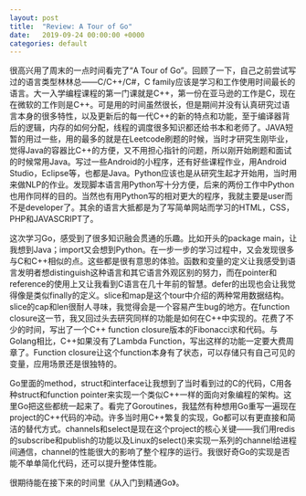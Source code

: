 ```yaml
---
layout:	post
title: 	"Review: A Tour of Go"
date:   2019-09-24 00:00:00 +0000
categories: default
---
```

很高兴用了周末的一点时间看完了“A Tour of Go”。回顾了一下，自己之前尝试写过的语言类型林林总——C/C++/C#，C family应该是学习和工作使用时间最长的语言。大一入学编程课程的第一门课就是C++，第一份在亚马逊的工作是C，现在在微软的工作则是C++。可是用的时间虽然很长，但是期间并没有认真研究过语言本身的很多特性，以及更新后的每一代C++的新的特点和功能，至于编译器背后的逻辑，内存的如何分配，线程的调度很多知识都还给书本和老师了。JAVA短暂的用过一些，用的最多的就是在Leetcode刷题的时候，当时才研究生刚毕业，觉得Java的容器比C++的方便，又不用担心指针的问题，所以刚开始刷题和面试的时候常用Java。写过一些Android的小程序，还有好些课程作业，用Android Studio，Eclipse等，也都是Java。Python应该也是从研究生起才开始用，当时用来做NLP的作业。发现脚本语言用Python写十分方便，后来的两份工作中Python也用作同样的目的。当然也有用Python写的相对更大的程序，我就主要是user而不是developer了。其余的语言大抵都是为了写简单网站而学习的HTML，CSS，PHP和JAVASCRIPT了。

这次学习Go，感受到了很多知识融会贯通的乐趣。比如开头的package main，让我想到Java；import又会想到Python。在一步一步的学习过程中，又会发现很多与C和C++相似的点。这些都是很有意思的体验。函数和变量的定义让我感受到语言发明者想distinguish这种语言和其它语言外观区别的努力，而在pointer和reference的使用上又让我看到C语言在几十年前的智慧。defer的出现也会让我觉得像是类似finally的定义。slice和map是这个tour中介绍的两种常用数据结构。slice的cap和len很耐人寻味，我觉得会是一个容易产生bug的地方。在function closure这一节，我又回过头去研究同样的功能是如何在C++中实现的。花费了不少的时间，写出了一个C++ function closure版本的Fibonacci求和代码。与Golang相比，C++如果没有了Lambda Function，写出这样的功能一定要大费周章了。Function closure让这个function本身有了状态，可以存储只有自己可见的变量，应用场景还是很独特的。

Go里面的method，struct和interface让我想到了当时看到过的C的代码，C用各种struct和function pointer来实现一个类似C++一样的面向对象编程的架构。这里Go把这些都统一起来了。看完了Goroutines，我猛然有种想用Go重写一遍现在project的C++代码的冲动。许多当时用C++繁复的实现，Go都可以有更直接和简洁的替代方式。channels和select是现在这个project的核心关键——我们用redis的subscribe和publish的功能以及Linux的select()来实现一系列的channel给进程间通信，channel的性能很大的影响了整个程序的运行。我很好奇Go的实现是否能不单单简化代码，还可以提升整体性能。

很期待能在接下来的时间里《从入门到精通Go》。
